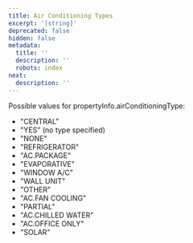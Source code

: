 ```yaml
---
title: Air Conditioning Types
excerpt: '[string]'
deprecated: false
hidden: false
metadata:
  title: ''
  description: ''
  robots: index
next:
  description: ''
---
```

Possible values for propertyInfo.airConditioningType:

* "CENTRAL" 
* "YES" (no type specified) 
* "NONE" 
* "REFRIGERATOR" 
* "AC.PACKAGE" 
* "EVAPORATIVE" 
* "WINDOW A/C" 
* "WALL UNIT" 
* "OTHER" 
* "AC.FAN COOLING" 
* "PARTIAL" 
* "AC.CHILLED WATER" 
* "AC.OFFICE ONLY" 
* "SOLAR"
